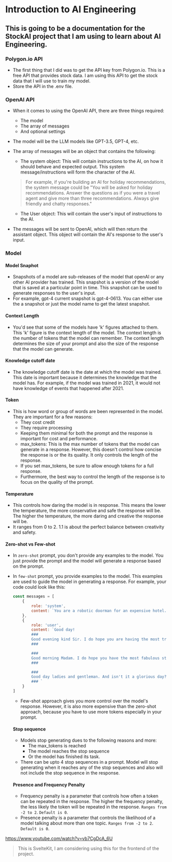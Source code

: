 # Introduction to AI Engineering

## This is going to be a documentation for the StockAI project that I am using to learn about AI Engineering.

### Polygon.io API
- The first thing that I did was to get the API key from Polygon.io. This is a free API that provides stock data. I am using this API to get the stock data that I will use to train my model.
- Store the API in the .env file.

### OpenAI API
- When it comes to using the OpenAI API, there are three things required:
  - The model
  - The array of messages
  - And optional settings
- The model will be the LLM models like GPT-3.5, GPT-4, etc.
- The array of messages will be an object that contains the following:
  - The system object: This will contain instructions to the AI, on how it should behave and expected output. This system message/instructions will form the character of the AI.

  > For example, if you're building an AI for holiday recommendations, the system message could be "You will be asked for holiday recommendations. Answer the questions as if you were a travel agent and give more than three recommendations. Always give friendly and chatty responses."

  - The User object: This will contain the user's input of instructions to the AI.
- The messages will be sent to OpenAI, which will then return the assistant object. This object will contain the AI's response to the user's input.

### Model

#### Model Snaphot
- Snapshots of a model are sub-releases of the model that openAI or any other AI provider has trained. This snapshot is a version of the model that is saved at a particular point in time. This snapshot can be used to generate responses to the user's input.
- For example, gpt-4 current snapshot is gpt-4-0613. You can either use the a snapshot or just the model name to get the latest snapshot.

#### Context Length
- You'd see that some of the models have 'k' figures attached to them. This 'k' figure is the context length of the model. The context length is the number of tokens that the model can remember. The context length determines the size of your prompt and also the size of the response that the model can generate.

#### Knowledge cutoff date
- The knowledge cutoff date is the date at which the model was trained. This date is important because it determines the knowledge that the model has. For example, if the model was trained in 2021, it would not have knowledge of events that happened after 2021.

#### Token
- This is how word or group of words are been represented in the model. They are important for a few reasons:
  - They cost credit
  - They require processing
  - Keeping them minimal for both the prompt and the response is important for cost and performance.
  - max_tokens: This is the max number of tokens that the model can generate in a response. However, this doesn't control how concise the response is or the its quality. It only controls the length of the response.
  - If you set max_tokens, be sure to allow enough tokens for a full response.
  - Furthermore, the best way to control the length of the response is to focus on the quality of the prompt.

#### Temperature
- This controls how daring the model is in response. This means the lower the temperature, the more conservative and safe the response will be. The higher the temperature, the more daring and creative the response will be.
- It ranges from 0 to 2. 1.1 is about the perfect balance between creativity and safety.

#### Zero-shot vs Few-shot
- In `zero-shot` prompt, you don't provide any examples to the model. You just provide the prompt and the model will generate a response based on the prompt.
- In `few-shot` prompt, you provide examples to the model. This examples are used to guide the model in generating a response. For example, your code could look like this:
  ```javascript
  const messages = [
      {
          role: 'system',
          content: `You are a robotic doorman for an expensive hotel. When a customer greets you, respond to them politely. Use examples provided between ### to set the style and tone of your response.`
      },
      {
          role: 'user',
          content: `Good day!
          ###
          Good evening kind Sir. I do hope you are having the most tremendous day and looking forward to an evening of indulgence in our most delightful of restaurants.
          ###

          ###
          Good morning Madam. I do hope you have the most fabulous stay with us here at our hotel. Do let me know how I can be of assistance.
          ###

          ###
          Good day ladies and gentleman. And isn't it a glorious day? I do hope you have a splendid day enjoying our hospitality.
          ### `
      }
  ]
  ```
  - Few-shot approach gives you more control over the model's response. However, it is also more expensive than the zero-shot approach, because you have to use more tokens especially in your prompt.

  #### Stop sequence
  - Models stop generating dues to the following reasons and more:
    - The max_tokens is reached
    - The model reaches the stop sequence
    - Or the model has finished its task.
   - There can be upto 4 stop sequences in a prompt. Model will stop generating when it reaches any of the stop sequences and also will not include the stop sequence in the response.

  #### Presence and Frequency Penalty
  - Frequency penalty is a parameter that controls how often a token can be repeated in the response. The higher the frequency penalty, the less likely the token will be repeated in the response. `Ranges from -2 to 2`. `Default is 0`.
  - Presence penalty is a parameter that controls the likelihood of a model talking about more than one topic. `Ranges from -2 to 2`. `Default is 0`.

https://www.youtube.com/watch?v=vb7CgDcA_6U
> This is SvelteKit, I am considering using this for the frontend of the project.
